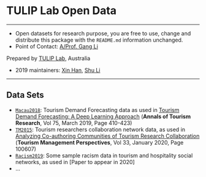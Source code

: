 # TULIP Lab Open Data  

---
- Open datasets for research purpose, you are free to use, change and distribute this package with the `README.md` information unchanged.
- Point of Contact: [A/Prof. Gang Li](https://github.com/tuliplab) 

Prepared by [TULIP Lab](http://www.tulip.org.au), Australia

- 2019 maintainers: [Xin Han](https://github.com/xhan97), [Shu Li](https://github.com/lishusmile)

---

## Data Sets

* [`Macau2018`](Macau2018): Tourism Demand Forecasting data as used in [Tourism Demand Forecasting: A Deep Learning Approach](https://doi.org/10.1016/j.annals.2019.01.014) (**Annals of Tourism Research**, Vol 75, March 2019, Page 410-423)
* [`TM2015`](TM2015): Tourism researchers collaboration network data, as used in [Analyzing Co-authoring Communities of Tourism Research Collaboration](http://www.tulip.org.au/publication) (**Tourism Management Perspectives**, Vol 33, January 2020, Page 100607)
* [`Racism2019`](Racism2019): Some sample racism data in tourism and hospitality social networks, as used in [Paper to appear in 2020]
* ...
